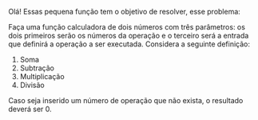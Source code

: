 Olá! Essas pequena função tem o objetivo de resolver, esse problema:

Faça uma função calculadora de dois números com três parâmetros: os dois primeiros serão os números da operação e o terceiro será a entrada que definirá a operação a ser executada. Considera a seguinte definição:
1. Soma
2. Subtração
3. Multiplicação
4. Divisão
   
Caso seja inserido um número de operação que não exista, o resultado deverá ser 0.
